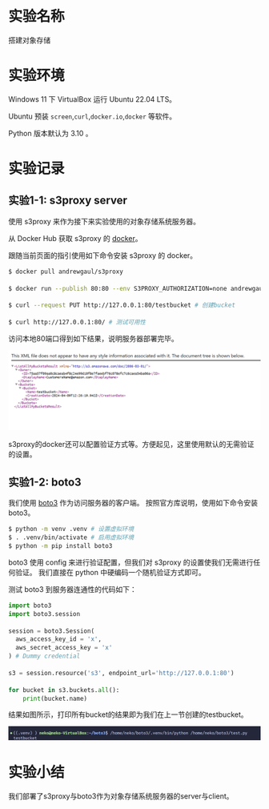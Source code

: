 # 实验名称

搭建对象存储

# 实验环境

Windows 11 下 VirtualBox 运行 Ubuntu 22.04 LTS。

Ubuntu 预装 `screen`,`curl`,`docker.io`,`docker` 等软件。

Python 版本默认为 3.10 。

# 实验记录


## 实验1-1: s3proxy server

使用 s3proxy 来作为接下来实验使用的对象存储系统服务器。

从 Docker Hub 获取 s3proxy 的 [docker](https://hub.docker.com/r/andrewgaul/s3proxy/)。

跟随当前页面的指引使用如下命令安装 s3proxy 的 docker。
```bash
$ docker pull andrewgaul/s3proxy

$ docker run --publish 80:80 --env S3PROXY_AUTHORIZATION=none andrewgaul/s3proxy

$ curl --request PUT http://127.0.0.1:80/testbucket # 创建bucket

$ curl http://127.0.0.1:80/ # 测试可用性
```
访问本地80端口得到如下结果，说明服务器部署完毕。

![](figure/image2.png)

s3proxy的docker还可以配置验证方式等。方便起见，这里使用默认的无需验证的设置。

## 实验1-2: boto3

我们使用 [boto3](https://github.com/boto/boto3) 作为访问服务器的客户端。
按照官方库说明，使用如下命令安装boto3。
```bash
$ python -m venv .venv # 设置虚拟环境
$ . .venv/bin/activate # 启用虚拟环境
$ python -m pip install boto3
```

boto3 使用 config 来进行验证配置，但我们对 s3proxy 的设置使我们无需进行任何验证。
我们直接在 python 中硬编码一个随机验证方式即可。

测试 boto3 到服务器连通性的代码如下：
```python
import boto3
import boto3.session

session = boto3.Session(
  aws_access_key_id = 'x', 
  aws_secret_access_key = 'x'
) # Dummy credential

s3 = session.resource('s3', endpoint_url='http://127.0.0.1:80')

for bucket in s3.buckets.all():
    print(bucket.name)
```

结果如图所示，打印所有bucket的结果即为我们在上一节创建的testbucket。

![](figure/image3.png)

# 实验小结

我们部署了s3proxy与boto3作为对象存储系统服务器的server与client。